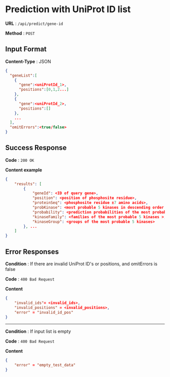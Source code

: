 # Prediction with UniProt ID list

**URL** : `/api/predict/gene-id`

**Method** : `POST`


## Input Format
**Content-Type** : JSON
```json
{
  "geneList":[
    {
      "gene":<uniProtId_1>,
      "positions":[0,1,2...]
    },
    {
      "gene":<uniProtId_2>,
      "positions":[]
    },
    ...
  ],
  "omitErrors":<true/false>
}
```

## Success Response

**Code** : `200 OK`

**Content example**

```json
{
    "results": [
        {
            "geneId": <ID of query gene>,
            "position": <position of phosphosite residue>,
            "proteinSeq": <phosphosite residue ±7 amino acids>,
            "probKinase": <most probable 5 kinases in descending order with respect to their probabilities>,
            "probability": <prediction probabilities of the most probable 5 kinases>,
            "kinaseFamily": <families of the most probable 5 kinases >,
            "kinaseGroup": <groups of the most probable 5 kinases>
        }, ...
    ]
}
```

## Error Responses
**Condition** : If there are invalid UniProt ID's or positions, and omitErrors is false

**Code** : `400 Bad Request`

**Content**
```json
{
    "invalid_ids"= <invalid_ids>,
    "invalid_positions" = <invalid_positions>,
    "error" = "invalid_id_pos"
}
```
---
**Condition** : If input list is empty

**Code** : `400 Bad Request`

**Content**
```json
{
    "error" = "empty_test_data"
}
```
